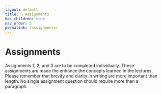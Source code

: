 ```yaml
---
layout: default
title: 📝 Assignments
has_children: true
nav_order: 5
permalink: /assignments/
---
```


<h1>Assignments</h1>

Assignments 1, 2, and 3 are to be completed individually. These assignments are made the enhance the concepts learned in the lectures. Please remember that brevity and clarity in writing are more important than length. No single assignment question should require more than a paragraph.
